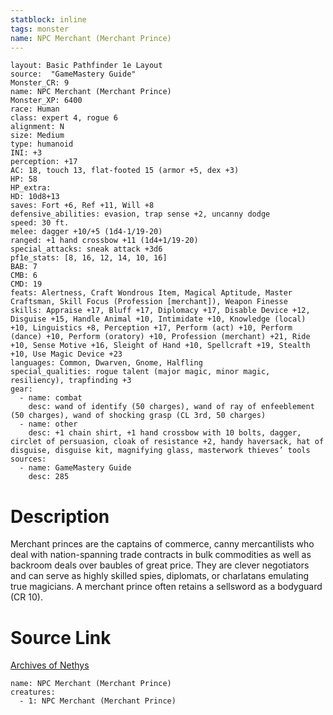 ```yaml
---
statblock: inline
tags: monster
name: NPC Merchant (Merchant Prince)
---
```

```statblock
layout: Basic Pathfinder 1e Layout
source:  "GameMastery Guide"
Monster_CR: 9
name: NPC Merchant (Merchant Prince)
Monster_XP: 6400
race: Human
class: expert 4, rogue 6
alignment: N
size: Medium
type: humanoid
INI: +3
perception: +17
AC: 18, touch 13, flat-footed 15 (armor +5, dex +3)
HP: 58
HP_extra: 
HD: 10d8+13
saves: Fort +6, Ref +11, Will +8
defensive_abilities: evasion, trap sense +2, uncanny dodge
speed: 30 ft.
melee: dagger +10/+5 (1d4-1/19-20)
ranged: +1 hand crossbow +11 (1d4+1/19-20)
special_attacks: sneak attack +3d6
pf1e_stats: [8, 16, 12, 14, 10, 16]
BAB: 7
CMB: 6
CMD: 19
feats: Alertness, Craft Wondrous Item, Magical Aptitude, Master Craftsman, Skill Focus (Profession [merchant]), Weapon Finesse
skills: Appraise +17, Bluff +17, Diplomacy +17, Disable Device +12, Disguise +15, Handle Animal +10, Intimidate +10, Knowledge (local) +10, Linguistics +8, Perception +17, Perform (act) +10, Perform (dance) +10, Perform (oratory) +10, Profession (merchant) +21, Ride +10, Sense Motive +16, Sleight of Hand +10, Spellcraft +19, Stealth +10, Use Magic Device +23
languages: Common, Dwarven, Gnome, Halfling
special_qualities: rogue talent (major magic, minor magic, resiliency), trapfinding +3
gear:
  - name: combat
    desc: wand of identify (50 charges), wand of ray of enfeeblement (50 charges), wand of shocking grasp (CL 3rd, 50 charges)
  - name: other
    desc: +1 chain shirt, +1 hand crossbow with 10 bolts, dagger, circlet of persuasion, cloak of resistance +2, handy haversack, hat of disguise, disguise kit, magnifying glass, masterwork thieves’ tools
sources:
  - name: GameMastery Guide
    desc: 285
```
# Description
Merchant princes are the captains of commerce, canny mercantilists who deal with nation-spanning trade contracts in bulk commodities as well as backroom deals over baubles of great price. They are clever negotiators and can serve as highly skilled spies, diplomats, or charlatans emulating true magicians. A merchant prince often retains a sellsword as a bodyguard (CR 10).
# Source Link
[Archives of Nethys](https://aonprd.com/NPCDisplay.aspx?ItemName=Merchant%20(Merchant%20Prince))
```encounter-table
name: NPC Merchant (Merchant Prince)
creatures:
  - 1: NPC Merchant (Merchant Prince)
```
